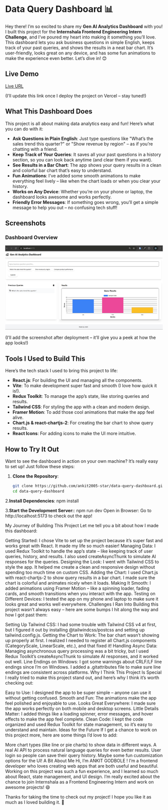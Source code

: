 # Data Query Dashboard 📊

Hey there! I’m so excited to share my **Gen AI Analytics Dashboard** with you! I built this project for the **Internshala Frontend Engineering Intern Challenge**, and I’ve poured my heart into making it something you’ll love. This dashboard lets you ask business questions in simple English, keeps track of your past queries, and shows the results in a neat bar chart. It’s user-friendly, looks great on any device, and has some fun animations to make the experience even better. Let’s dive in! 😊

## Live Demo
[Live URL](https://data-query-dashboard-beta.vercel.app/ ) 
 
(I’ll update this link once I deploy the project on Vercel – stay tuned!)

## What This Dashboard Does
This project is all about making data analytics easy and fun! Here’s what you can do with it:
- **Ask Questions in Plain English**: Just type questions like "What’s the sales trend this quarter?" or "Show revenue by region" – as if you’re chatting with a friend.
- **Keep Track of Your Queries**: It saves all your past questions in a history section, so you can look back anytime (and clear them if you want).
- **See Results in a Bar Chart**: The app shows your query results in a clean and colorful bar chart that’s easy to understand.
- **Fun Animations**: I’ve added some smooth animations to make everything feel lively – like when the chart loads or when you clear your history.
- **Works on Any Device**: Whether you’re on your phone or laptop, the dashboard looks awesome and works perfectly.
- **Friendly Error Messages**: If something goes wrong, you’ll get a simple message to help you out – no confusing tech stuff!

 ## Screenshots
### Dashboard Overview
![Dashboard Screenshot](screenshots/dashboard.png)

(I’ll add the screenshot after deployment – it’ll give you a peek at how the app looks!)

## Tools I Used to Build This
Here’s the tech stack I used to bring this project to life:
- **React.js**: For building the UI and managing all the components.
- **Vite**: To make development super fast and smooth (I love how quick it is!).
- **Redux Toolkit**: To manage the app’s state, like storing queries and results.
- **Tailwind CSS**: For styling the app with a clean and modern design.
- **Framer Motion**: To add those cool animations that make the app feel alive.
- **Chart.js & react-chartjs-2**: For creating the bar chart to show query results.
- **React Icons**: For adding icons to make the UI more intuitive.

## How to Try It Out
Want to see the dashboard in action on your own machine? It’s really easy to set up! Just follow these steps:

1. **Clone the Repository**:
   ```bash
   git clone https://github.com/ankit2005-star/data-query-dashboard.git
   cd data-query-dashboard

2.**Install Dependencies**:
   npm install

3.**Start the Development Server:**:
   npm run dev
Open in Browser: Go to http://localhost:5173 to check out the app!
 
My Journey of Building This Project
Let me tell you a bit about how I made this dashboard:

Getting Started: I chose Vite to set up the project because it’s super fast and works great with React. It made my life so much easier!
Managing Data: I used Redux Toolkit to handle the app’s state – like keeping track of user queries, history, and results. I also used createAsyncThunk to simulate AI responses for the queries.
Designing the Look: I went with Tailwind CSS to style the app. It helped me create a clean and responsive design without spending too much time on custom CSS.
Adding the Chart: I used Chart.js with react-chartjs-2 to show query results in a bar chart. I made sure the chart is colorful and animates nicely when it loads.
Making It Smooth: I added animations using Framer Motion – like a spinning loader, fading cards, and smooth transitions when you interact with the app.
Testing on Different Devices: I tested the app on my phone and laptop to make sure it looks great and works well everywhere.
Challenges I Ran Into
Building this project wasn’t always easy – here are some bumps I hit along the way and how I got past them:

Setting Up Tailwind CSS: I had some trouble with Tailwind CSS v4 at first, but I figured it out by installing @tailwindcss/postcss and setting up tailwind.config.js.
Getting the Chart to Work: The bar chart wasn’t showing up properly at first. I realized I needed to register all Chart.js components (CategoryScale, LinearScale, etc.), and that fixed it!
Handling Async Data: Managing asynchronous query processing was a bit tricky, but I used Redux Toolkit’s createAsyncThunk to simulate AI responses, and it worked out well.
Line Endings on Windows: I got some warnings about CRLF/LF line endings since I’m on Windows. I added a .gitattributes file to make sure line endings are consistent across platforms.
Why I Think This Project Is Special
I really tried to make this project stand out, and here’s why I think it’s worth checking out:

Easy to Use: I designed the app to be super simple – anyone can use it without getting confused.
Smooth and Fun: The animations make the app feel polished and enjoyable to use.
Looks Great Everywhere: I made sure the app works perfectly on both mobile and desktop screens.
Little Details Matter: I added things like a loading spinner, error messages, and hover effects to make the app feel complete.
Clean Code: I kept the code organized and used Redux Toolkit for state management, so it’s easy to understand and maintain.
Ideas for the Future
If I get a chance to work on this project more, here are some things I’d love to add:

More chart types (like line or pie charts) to show data in different ways.
A real AI API to process natural language queries for even better results.
User login so people can save their query history.
Maybe some fun customization options for the UI!
A Bit About Me
Hi, I’m ANKIT GODBOLE ! I’m a frontend developer who loves creating web apps that are both useful and beautiful. Working on this project was such a fun experience, and I learned so much about React, state management, and UI design. I’m really excited about the chance to join Internshala as a Frontend Engineering Intern and work on awesome projects! 😄

Thanks for taking the time to check out my project! I hope you like it as much as I loved building it. 🚀